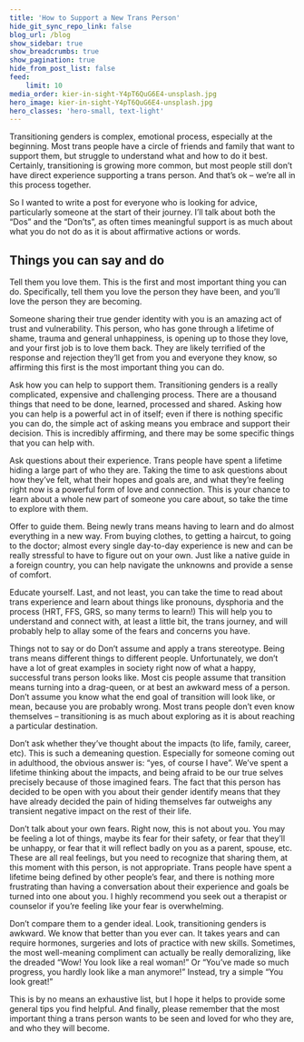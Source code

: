 ```yaml
---
title: 'How to Support a New Trans Person'
hide_git_sync_repo_link: false
blog_url: /blog
show_sidebar: true
show_breadcrumbs: true
show_pagination: true
hide_from_post_list: false
feed:
    limit: 10
media_order: kier-in-sight-Y4pT6QuG6E4-unsplash.jpg
hero_image: kier-in-sight-Y4pT6QuG6E4-unsplash.jpg
hero_classes: 'hero-small, text-light'
---
```


Transitioning genders is complex, emotional process, especially at the beginning. Most trans people have a circle of friends and family that want to support them, but struggle to understand what and how to do it best. Certainly, transitioning is growing more common, but most people still don’t have direct experience supporting a trans person. And that’s ok – we’re all in this process together.

So I wanted to write a post for everyone who is looking for advice, particularly someone at the start of their journey. I’ll talk about both the “Dos” and the “Don’ts”, as often times meaningful support is as much about what you do not do as it is about affirmative actions or words.

## Things you can say and do

Tell them you love them. This is the first and most important thing you can do. Specifically, tell them you love the person they have been, and you’ll love the person they are becoming.

Someone sharing their true gender identity with you is an amazing act of trust and vulnerability. This person, who has gone through a lifetime of shame, trauma and general unhappiness, is opening up to those they love, and your first job is to love them back. They are likely terrified of the response and rejection they’ll get from you and everyone they know, so affirming this first is the most important thing you can do.

Ask how you can help to support them. Transitioning genders is a really complicated, expensive and challenging process. There are a thousand things that need to be done, learned, processed and shared. Asking how you can help is a powerful act in of itself; even if there is nothing specific you can do, the simple act of asking means you embrace and support their decision. This is incredibly affirming, and there may be some specific things that you can help with.

Ask questions about their experience. Trans people have spent a lifetime hiding a large part of who they are. Taking the time to ask questions about how they’ve felt, what their hopes and goals are, and what they’re feeling right now is a powerful form of love and connection. This is your chance to learn about a whole new part of someone you care about, so take the time to explore with them.

Offer to guide them. Being newly trans means having to learn and do almost everything in a new way. From buying clothes, to getting a haircut, to going to the doctor; almost every single day-to-day experience is new and can be really stressful to have to figure out on your own. Just like a native guide in a foreign country, you can help navigate the unknowns and provide a sense of comfort.

Educate yourself. Last, and not least, you can take the time to read about trans experience and learn about things like pronouns, dysphoria and the process (HRT, FFS, GRS, so many terms to learn!) This will help you to understand and connect with, at least a little bit, the trans journey, and will probably help to allay some of the fears and concerns you have.

Things not to say or do
Don’t assume and apply a trans stereotype. Being trans means different things to different people. Unfortunately, we don’t have a lot of great examples in society right now of what a happy, successful trans person looks like. Most cis people assume that transition means turning into a drag-queen, or at best an awkward mess of a person. Don’t assume you know what the end goal of transition will look like, or mean, because you are probably wrong. Most trans people don’t even know themselves – transitioning is as much about exploring as it is about reaching a particular destination.

Don’t ask whether they’ve thought about the impacts (to life, family, career, etc). This is such a demeaning question. Especially for someone coming out in adulthood, the obvious answer is: “yes, of course I have”. We’ve spent a lifetime thinking about the impacts, and being afraid to be our true selves precisely because of those imagined fears. The fact that this person has decided to be open with you about their gender identify means that they have already decided the pain of hiding themselves far outweighs any transient negative impact on the rest of their life.

Don’t talk about your own fears. Right now, this is not about you. You may be feeling a lot of things, maybe its fear for their safety, or fear that they’ll be unhappy, or fear that it will reflect badly on you as a parent, spouse, etc. These are all real feelings, but you need to recognize that sharing them, at this moment with this person, is not appropriate. Trans people have spent a lifetime being defined by other people’s fear, and there is nothing more frustrating than having a conversation about their experience and goals be turned into one about you. I highly recommend you seek out a therapist or counselor if you’re feeling like your fear is overwhelming.

Don’t compare them to a gender ideal. Look, transitioning genders is awkward. We know that better than you ever can. It takes years and can require hormones, surgeries and lots of practice with new skills. Sometimes, the most well-meaning compliment can actually be really demoralizing, like the dreaded “Wow! You look like a real woman!” Or “You’ve made so much progress, you hardly look like a man anymore!” Instead, try a simple “You look great!”

This is by no means an exhaustive list, but I hope it helps to provide some general tips you find helpful. And finally, please remember that the most important thing a trans person wants to be seen and loved for who they are, and who they will become.
